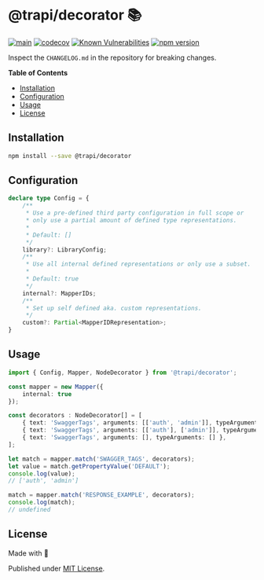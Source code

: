 # @trapi/decorator 📚

[![main](https://github.com/Tada5hi/trapi/actions/workflows/main.yml/badge.svg)](https://github.com/Tada5hi/trapi/actions/workflows/main.yml)
[![codecov](https://codecov.io/gh/Tada5hi/trapi/branch/main/graph/badge.svg?token=ZUJ8F5TTSX)](https://codecov.io/gh/Tada5hi/trapi)
[![Known Vulnerabilities](https://snyk.io/test/github/Tada5hi/trapi/badge.svg)](https://snyk.io/test/github/Tada5hi/trapi)
[![npm version](https://badge.fury.io/js/@trapi%2Fdecorator.svg)](https://badge.fury.io/js/@trapi%2Fdecorator)

Inspect the `CHANGELOG.md` in the repository for breaking changes.

**Table of Contents**

- [Installation](#installation)
- [Configuration](#configuration)
- [Usage](#usage)
- [License](#license)

## Installation

```bash
npm install --save @trapi/decorator
```

## Configuration

```typescript
declare type Config = {
    /**
     * Use a pre-defined third party configuration in full scope or
     * only use a partial amount of defined type representations.
     *
     * Default: []
     */
    library?: LibraryConfig;
    /**
     * Use all internal defined representations or only use a subset.
     *
     * Default: true
     */
    internal?: MapperIDs;
    /**
     * Set up self defined aka. custom representations.
     */
    custom?: Partial<MapperIDRepresentation>;
}
```

## Usage

```typescript
import { Config, Mapper, NodeDecorator } from '@trapi/decorator';

const mapper = new Mapper({
    internal: true
});

const decorators : NodeDecorator[] = [
    { text: 'SwaggerTags', arguments: [['auth', 'admin']], typeArguments: [] },
    { text: 'SwaggerTags', arguments: [['auth'], ['admin']], typeArguments: [] },
    { text: 'SwaggerTags', arguments: [], typeArguments: [] },
];

let match = mapper.match('SWAGGER_TAGS', decorators);
let value = match.getPropertyValue('DEFAULT');
console.log(value);
// ['auth', 'admin']

match = mapper.match('RESPONSE_EXAMPLE', decorators);
console.log(match);
// undefined

```

## License

Made with 💚

Published under [MIT License](./LICENSE).
